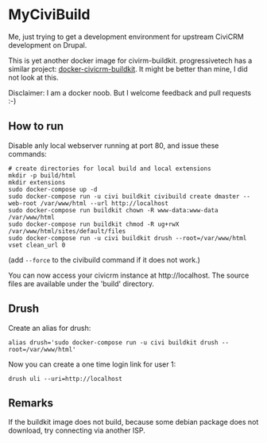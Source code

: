 # MyCiviBuild

Me, just trying to get a development environment for upstream
CiviCRM development on Drupal.

This is yet another docker image for civirm-buildkit.
progressivetech has a similar project:
[docker-civicrm-buildkit](https://github.com/progressivetech/docker-civicrm-buildkit).
It might be better than mine, I did not look at this.

Disclaimer: I am a docker noob. But I welcome feedback and pull
requests :-)

## How to run

Disable anly local webserver running at port 80, and issue these commands:

    # create directories for local build and local extensions
    mkdir -p build/html
    mkdir extensions
    sudo docker-compose up -d
    sudo docker-compose run -u civi buildkit civibuild create dmaster --web-root /var/www/html --url http://localhost
    sudo docker-compose run buildkit chown -R www-data:www-data /var/www/html
    sudo docker-compose run buildkit chmod -R ug+rwX /var/www/html/sites/default/files
    sudo docker-compose run -u civi buildkit drush --root=/var/www/html vset clean_url 0

(add `--force` to the civibuild command if it does not work.)

You can now access your civicrm instance at http://localhost. The source files are
available under the 'build' directory.

## Drush

Create an alias for drush:

    alias drush='sudo docker-compose run -u civi buildkit drush --root=/var/www/html'

Now you can create a one time login link for user 1:

    drush uli --uri=http://localhost
    
## Remarks

If the buildkit image does not build, because some debian package does not
download, try connecting via another ISP.
